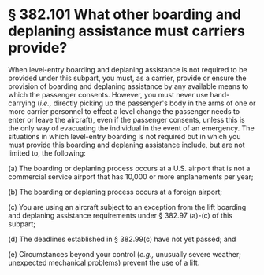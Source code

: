 # § 382.101   What other boarding and deplaning assistance must carriers provide?

When level-entry boarding and deplaning assistance is not required to be provided under this subpart, you must, as a carrier, provide or ensure the provision of boarding and deplaning assistance by any available means to which the passenger consents. However, you must never use hand-carrying (*i.e.,* directly picking up the passenger's body in the arms of one or more carrier personnel to effect a level change the passenger needs to enter or leave the aircraft), even if the passenger consents, unless this is the only way of evacuating the individual in the event of an emergency. The situations in which level-entry boarding is not required but in which you must provide this boarding and deplaning assistance include, but are not limited to, the following:


(a) The boarding or deplaning process occurs at a U.S. airport that is not a commercial service airport that has 10,000 or more enplanements per year;


(b) The boarding or deplaning process occurs at a foreign airport;


(c) You are using an aircraft subject to an exception from the lift boarding and deplaning assistance requirements under § 382.97 (a)-(c) of this subpart;


(d) The deadlines established in § 382.99(c) have not yet passed; and


(e) Circumstances beyond your control (*e.g.,* unusually severe weather; unexpected mechanical problems) prevent the use of a lift.




